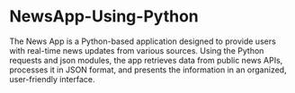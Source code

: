 # NewsApp-Using-Python
The News App is a Python-based application designed to provide users with real-time news updates from various sources. Using the Python requests and json modules, the app retrieves data from public news APIs, processes it in JSON format, and presents the information in an organized, user-friendly interface.
